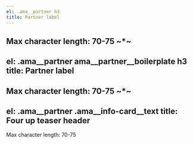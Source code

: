 ```yaml
---
el: .ama__partner h3
title: Partner label
---
```

Max character length: 70-75
~*~
---
el: .ama__partner ama__partner__boilerplate h3
title: Partner label
---
Max character length: 70-75
~*~
---
el: .ama__partner .ama__info-card__text
title: Four up teaser header
---
Max character length: 70-75
